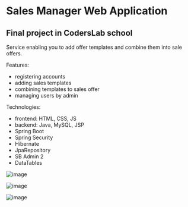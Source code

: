 # Sales Manager Web Application

## Final project in CodersLab school

Service enabling you to add offer templates and combine them into sale offers.

Features:
- registering accounts
- adding sales templates
- combining templates to sales offer
- managing users by admin

Technologies:
- frontend: HTML, CSS, JS 
- backend: Java, MySQL, JSP 
- Spring Boot
- Spring Security
- Hibernate
- JpaRepository
- SB Admin 2
- DataTables

![image](https://user-images.githubusercontent.com/50807860/103385490-f5bcc280-4afa-11eb-910c-f85dd06e1ffd.png)

![image](https://user-images.githubusercontent.com/50807860/103385809-408b0a00-4afc-11eb-9e39-85499d1cd155.png)

![image](https://user-images.githubusercontent.com/50807860/103385804-3b2dbf80-4afc-11eb-8e5f-f96e705c50f2.png)
